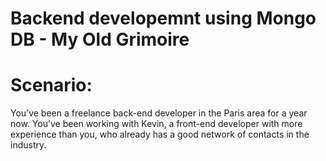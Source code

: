 # Backend developemnt using Mongo DB - My Old Grimoire

# Scenario:
You’ve been a freelance back-end developer in the Paris area for a year now. You’ve been working with Kevin, a front-end developer with more experience than you, who already has a good network of contacts in the industry.  

